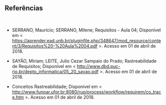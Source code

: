 ## Referências

<br>

- SERRANO, Maurício; SERRANO, Milene; Requisitos - Aula 04; Disponível em < https://aprender.ead.unb.br/pluginfile.php/348647/mod_resource/content/3/Requisitos%20-%20Aula%2004.pdf >. Acesso em 01 de abril de 2018.


- SAYÃO, Miriam; LEITE, Julio Cezar Sampaio do Prado; Rastreabilidade de Requisitos; Disponível em < http://www.dbd.puc-rio.br/depto_informatica/05_20_sayao.pdf >. Acesso em 01 de abril de 2018.


- Conceitos Rastreabilidade; Disponível em < http://www.funpar.ufpr.br:8080/rup/process/workflow/requirem/co_trace.htm >. Acesso em 01 de abril de 2018.
